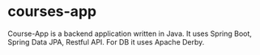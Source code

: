 # courses-app
Course-App is a backend application written in Java.
It uses Spring Boot, Spring Data JPA, Restful API.
For DB it uses Apache Derby.
